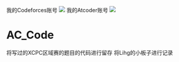 我的Codeforces账号
[![](https://cfrating.ihcr.top/?user=Lihg)](https://codeforces.com/profile/Lihg)
我的Atcoder账号
[![](https://atrating.baoshuo.dev/rating?username=Lihg)](https://atcoder.jp/users/Lihg)
# AC_Code
将写过的XCPC区域赛的题目的代码进行留存
将Lihg的小板子进行记录
